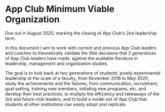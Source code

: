 # App Club Minimum Viable Organization

Due out in August 2020, marking the closing of App Club's 2nd leadership term. 

In this document I aim to work with current and previous App Club leaders and coaches to theoretically validate the little decisions that 2 generatiosn of App Club leaders have made, against the available literature in leadership, management and organization studies.

The goal is to look back at two generations of students' purely experimental leadership at the scale of a faculty, from November 2016 to May 2020, study the achievements and the failures, from communication, recruitment, goal setting, training new members, initiating new programs, etc. and develop their best practices, to multiply the efficiency and takeaways of the 3rd and future club leaders, and to build a model out of App Club that students at other institutions can easily adopt and replicate.


